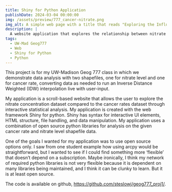```yaml
---
title: Shiny for Python Application
publishDate: 2024-03-04 00:00:00
img: /assets/preview/777_cancer-nitrate.png
img_alt: A simple web page with a title that reads "Exploring the Influence of Well Nitrate Levels on Cancer Rates in WI, USA" and shows two side by side maps that show counties of WI, colored by Cancer Rate or Nitrate Level.
description: |
  A website application that explores the relationship between nitrate level and cancer rate in WI, USA, using Shiny for Python.
tags:
  - UW-Mad Geog777
  - Web
  - Shiny for Python
  - Python
---
```


This project is for my UW-Madison Geog 777 class in which we demonstrate data analysis with two shapefiles, one for nitrate level and one for cancer rate, converting data as needed to run an Inverse Distance Weighted (IDW) interpolation live with user-input.

My application is a scroll-based website that allows the user to explore the nitrate concentration dataset compared to the cancer rates dataset through interactive statistical analysis. My application is created with the web framework Shiny for python. Shiny has syntax for interactive UI elements, HTML structure, file handling, and data manipulation. My application uses a combination of open source python libraries for analysis on the given cancer rate and nitrate level shapefile data.

One of the goals I wanted for my application was to use open source options only. I saw from one student example how using arcpy would be straightforward, but I wanted to see if I could find something more ‘flexible’ that doesn’t depend on a subscription. Maybe ironically, I think my network of required python libraries is not very flexible because it is dependent on many libraries being maintained, and I think it can be clunky to learn. But it is at least open source.


The code is available on github, <a href="https://github.com/steslowj/geog777_proj1/" target="_blank">https://github.com/steslowj/geog777_proj1/</a>.